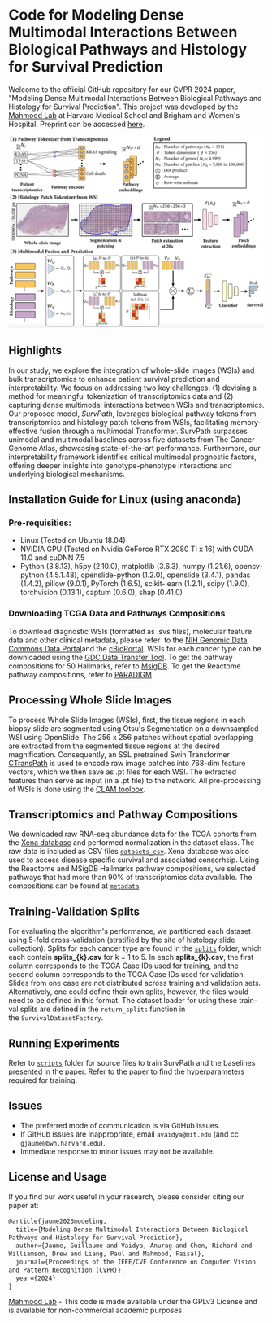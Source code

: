 # Code for Modeling Dense Multimodal Interactions Between Biological Pathways and Histology for Survival Prediction

Welcome to the official GitHub repository for our CVPR 2024 paper, "Modeling Dense Multimodal Interactions Between Biological Pathways and Histology for Survival Prediction". This project was developed by the [Mahmood Lab](https://faisal.ai/) at Harvard Medical School and Brigham and Women's Hospital. Preprint can be accessed [here](https://arxiv.org/abs/2304.06819).

![Alt text for the image](support/overview.png "Optional title")

## Highlights
In our study, we explore the integration of whole-slide images (WSIs) and bulk transcriptomics to enhance patient survival prediction and interpretability. We focus on addressing two key challenges: (1) devising a method for meaningful tokenization of transcriptomics data and (2) capturing dense multimodal interactions between WSIs and transcriptomics. Our proposed model, *SurvPath*, leverages biological pathway tokens from transcriptomics and histology patch tokens from WSIs, facilitating memory-effective fusion through a multimodal Transformer. SurvPath surpasses unimodal and multimodal baselines across five datasets from The Cancer Genome Atlas, showcasing state-of-the-art performance. Furthermore, our interpretability framework identifies critical multimodal prognostic factors, offering deeper insights into genotype-phenotype interactions and underlying biological mechanisms.

## Installation Guide for Linux (using anaconda)
### Pre-requisities: 
- Linux (Tested on Ubuntu 18.04)
- NVIDIA GPU (Tested on Nvidia GeForce RTX 2080 Ti x 16) with CUDA 11.0 and cuDNN 7.5
- Python (3.8.13), h5py (2.10.0), matplotlib (3.6.3), numpy (1.21.6), opencv-python (4.5.1.48), openslide-python (1.2.0), openslide (3.4.1), pandas (1.4.2), pillow (9.0.1), PyTorch (1.6.5), scikit-learn (1.2.1), scipy (1.9.0), torchvision (0.13.1), captum (0.6.0), shap (0.41.0)

### Downloading TCGA Data and Pathways Compositions 
To download diagnostic WSIs (formatted as .svs files), molecular feature data and other clinical metadata, please refer  to the [NIH Genomic Data Commons Data Portal](https://portal.gdc.cancer.gov)and the [cBioPortal](https://www.cbioportal.org/). WSIs for each cancer type can be downloaded using the [GDC Data Transfer Tool](https://docs.gdc.cancer.gov/Data_Transfer_Tool/Users_Guide/Data_Download_and_Upload/). To get the pathway compositions for 50 Hallmarks, refer to [MsigDB](https://www.gsea-msigdb.org/gsea/msigdb/human/genesets.jsp?collection=H). To get the Reactome pathway compositions, refer to [PARADIGM](http://paradigm.five3genomics.com)

## Processing Whole Slide Images 
To process Whole Slide Images (WSIs), first, the tissue regions in each biopsy slide are segmented using Otsu's Segmentation on a downsampled WSI using OpenSlide. The 256 x 256 patches without spatial overlapping are extracted from the segmented tissue regions at the desired magnification. Consequently, an SSL pretrained Swin Transformer [CTransPath](https://github.com/Xiyue-Wang/TransPath) is used to encode raw image patches into 768-dim feature vectors, which we then save as .pt files for each WSI. The extracted features then serve as input (in a .pt file) to the network. All pre-processing of WSIs is done using the [CLAM toolbox](https://github.com/mahmoodlab/CLAM).

## Transcriptomics and Pathway Compositions
We downloaded raw RNA-seq abundance data for the TCGA cohorts from the [Xena database](https://www.nature.com/articles/s41587-020-0546-8) and performed normalization in the dataset class. The raw data is included as CSV files [`datasets_csv`](https://github.com/ajv012/SurvPath/tree/main/datasets_csv/raw_rna_data/combine). Xena database was also used to access disease specific survival and associated censorhsip. Using the Reactome and MSigDB Hallmarks pathway compositions, we selected pathways that had more than 90% of transcriptomics data available. The compositions can be found at [`metadata`](https://github.com/ajv012/SurvPath/blob/main/datasets_csv/metadata/combine_signatures.csv).  

## Training-Validation Splits 
For evaluating the algorithm's performance, we  partitioned each dataset using 5-fold cross-validation (stratified by the site of histology slide collection). Splits for each cancer type are found in the [`splits`](https://github.com/ajv012/SurvPath/tree/main/splits/5foldcv) folder, which each contain **splits_{k}.csv** for k = 1 to 5. In each **splits_{k}.csv**, the first column corresponds to the TCGA Case IDs used for training, and the second column corresponds to the TCGA Case IDs used for validation. Slides from one case are not distributed across training and validation sets. Alternatively, one could define their own splits, however, the files would need to be defined in this format. The dataset loader for using these train-val splits are defined in the `return_splits` function in the `SurvivalDatasetFactory`.

## Running Experiments 
Refer to [`scripts`]([https://github.com/ajv012/SurvPath/tree/main/scripts](https://github.com/mahmoodlab/SurvPath/tree/main/scripts)) folder for source files to train SurvPath and the baselines presented in the paper. Refer to the paper to find the hyperparameters required for training. 

## Issues 
- The preferred mode of communication is via GitHub issues.
- If GitHub issues are inappropriate, email `avaidya@mit.edu` (and cc `gjaume@bwh.harvard.edu`). 
- Immediate response to minor issues may not be available.

## License and Usage 
If you find our work useful in your research, please consider citing our paper at:

```
@article{jaume2023modeling,
  title={Modeling Dense Multimodal Interactions Between Biological Pathways and Histology for Survival Prediction},
  author={Jaume, Guillaume and Vaidya, Anurag and Chen, Richard and Williamson, Drew and Liang, Paul and Mahmood, Faisal},
  journal={Proceedings of the IEEE/CVF Conference on Computer Vision and Pattern Recognition (CVPR)},
  year={2024}
}
```

[Mahmood Lab](https://faisal.ai) - This code is made available under the GPLv3 License and is available for non-commercial academic purposes.
